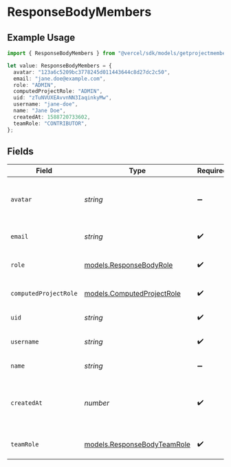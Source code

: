 # ResponseBodyMembers

## Example Usage

```typescript
import { ResponseBodyMembers } from "@vercel/sdk/models/getprojectmembersop.js";

let value: ResponseBodyMembers = {
  avatar: "123a6c5209bc3778245d011443644c8d27dc2c50",
  email: "jane.doe@example.com",
  role: "ADMIN",
  computedProjectRole: "ADMIN",
  uid: "zTuNVUXEAvvnNN3IaqinkyMw",
  username: "jane-doe",
  name: "Jane Doe",
  createdAt: 1588720733602,
  teamRole: "CONTRIBUTOR",
};
```

## Fields

| Field                                                            | Type                                                             | Required                                                         | Description                                                      | Example                                                          |
| ---------------------------------------------------------------- | ---------------------------------------------------------------- | ---------------------------------------------------------------- | ---------------------------------------------------------------- | ---------------------------------------------------------------- |
| `avatar`                                                         | *string*                                                         | :heavy_minus_sign:                                               | ID of the file for the Avatar of this member.                    | 123a6c5209bc3778245d011443644c8d27dc2c50                         |
| `email`                                                          | *string*                                                         | :heavy_check_mark:                                               | The email of this member.                                        | jane.doe@example.com                                             |
| `role`                                                           | [models.ResponseBodyRole](../models/responsebodyrole.md)         | :heavy_check_mark:                                               | Role of this user in the project.                                | ADMIN                                                            |
| `computedProjectRole`                                            | [models.ComputedProjectRole](../models/computedprojectrole.md)   | :heavy_check_mark:                                               | Role of this user in the project.                                | ADMIN                                                            |
| `uid`                                                            | *string*                                                         | :heavy_check_mark:                                               | The ID of this user.                                             | zTuNVUXEAvvnNN3IaqinkyMw                                         |
| `username`                                                       | *string*                                                         | :heavy_check_mark:                                               | The unique username of this user.                                | jane-doe                                                         |
| `name`                                                           | *string*                                                         | :heavy_minus_sign:                                               | The name of this user.                                           | Jane Doe                                                         |
| `createdAt`                                                      | *number*                                                         | :heavy_check_mark:                                               | Timestamp in milliseconds when this member was added.            | 1588720733602                                                    |
| `teamRole`                                                       | [models.ResponseBodyTeamRole](../models/responsebodyteamrole.md) | :heavy_check_mark:                                               | The role of this user in the team.                               | CONTRIBUTOR                                                      |